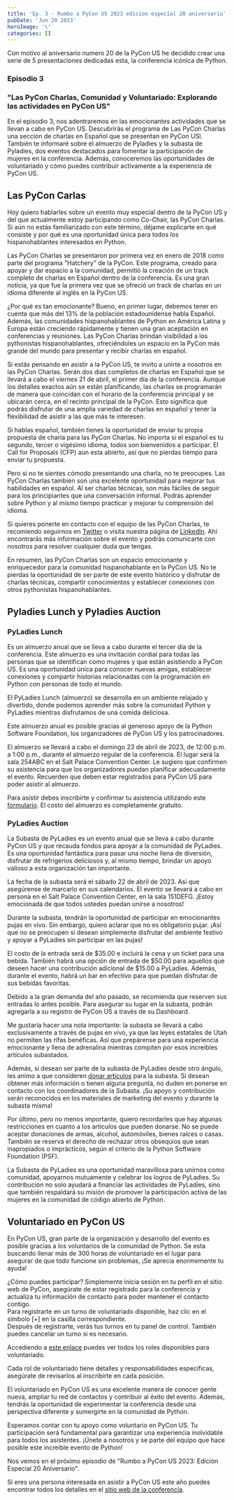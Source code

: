 ```yaml
---
title: 'Ep. 3 - Rumbo a PyCon US 2023 edicion especial 20 aniversario'
pubDate: 'Jun 20 2023'
heroImage: '\'
categories: []
---
```


Con motivo al aniversario numero 20 de la PyCon US he decidido crear una serie de 5 presentaciones dedicadas esta, la conferencia icónica de Python.

### Episodio 3

### "Las PyCon Charlas, Comunidad y Voluntariado: Explorando las actividades en PyCon US"

En el episodio 3, nos adentraremos en las emocionantes actividades que se llevan a cabo en PyCon US. Descubrirás el programa de Las PyCon Charlas una seccion de charlas en Español que se presentan en PyCon USl. También te informaré sobre el almuerzo de Pyladies y la subasta de Pyladies, dos eventos destacados para fomentar la participación de mujeres en la conferencia. Además, conoceremos las oportunidades de voluntariado y cómo puedes contribuir activamente a la experiencia de PyCon US.

## Las PyCon Carlas

Hoy quiero hablarles sobre un evento muy especial dentro de la PyCon US y del que actualmente estoy participando como Co-Chair, las PyCon Charlas. Si aún no estás familiarizado con este término, déjame explicarte en qué consiste y por qué es una oportunidad única para todos los hispanohablantes interesados en Python.

Las PyCon Charlas se presentaron por primera vez en enero de 2018 como parte del programa "Hatchery" de la PyCon. Este programa, creado para apoyar y dar espacio a la comunidad, permitió la creación de un track completo de charlas en Español dentro de la conferencia. Es una gran noticia, ya que fue la primera vez que se ofreció un track de charlas en un idioma diferente al inglés en la PyCon US.

¿Por qué es tan emocionante? Bueno, en primer lugar, debemos tener en cuenta que más del 13% de la población estadounidense habla Español. Además, las comunidades hispanohablantes de Python en América Latina y Europa están creciendo rápidamente y tienen una gran aceptación en conferencias y reuniones. Las PyCon Charlas brindan visibilidad a los pythonistas hispanohablantes, ofreciéndoles un espacio en la PyCon más grande del mundo para presentar y recibir charlas en español.

Si estás pensando en asistir a la PyCon US, te invito a unirte a nosotros en las PyCon Charlas. Serán dos dias completos de charlas en Español que se llevará a cabo el viernes 21 de abril, el primer día de la conferencia. Aunque los detalles exactos aún se están planificando, las charlas se programarán de manera que coincidan con el horario de la conferencia principal y se ubicarán cerca, en el recinto principal de la PyCon. Esto significa que podrás disfrutar de una amplia variedad de charlas en español y tener la flexibilidad de asistir a las que más te interesen.

Si hablas español, también tienes la oportunidad de enviar tu propia propuesta de charla para las PyCon Charlas. No importa si el español es tu segundo, tercer o vigésimo idioma, todos son bienvenidos a participar. El Call for Proposals (CFP) aun esta abierto, así que no pierdas tiempo para enviar tu propuesta.

Pero si no te sientes cómodo presentando una charla, no te preocupes. Las PyCon Charlas también son una excelente oportunidad para mejorar tus habilidades en español. Al ser charlas técnicas, son más fáciles de seguir para los principiantes que una conversación informal. Podrás aprender sobre Python y al mismo tiempo practicar y mejorar tu comprensión del idioma.

Si quieres ponerte en contacto con el equipo de las PyCon Charlas, te recomiendo seguirnos en [<u>Twitter</u>](https://twitter.com/pyconcharlas) o visita nuestra página de [<u>LinkedIn</u>](https://www.linkedin.com/company/pycon-us-charlas/). Ahí encontrarás más información sobre el evento y podrás comunicarte con nosotros para resolver cualquier duda que tengas.

En resumen, las PyCon Charlas son un espacio emocionante y enriquecedor para la comunidad hispanohablante en la PyCon US. No te pierdas la oportunidad de ser parte de este evento histórico y disfrutar de charlas técnicas, compartir conocimientos y establecer conexiones con otros pythonistas hispanohablantes.

## Pyladies Lunch y Pyladies Auction

### PyLadies Lunch

Es un almuerzo anual que se lleva a cabo durante el tercer día de la conferencia. Este almuerzo es una invitación cordial para todas las personas que se identifican como mujeres y que están asistiendo a PyCon US. Es una oportunidad única para conocer nuevas amigas, establecer conexiones y compartir historias relacionadas con la programación en Python con personas de todo el mundo.  
  
El PyLadies Lunch (almuerzo) se desarrolla en un ambiente relajado y divertido, donde podemos aprender más sobre la comunidad Python y PyLadies mientras disfrutamos de una comida deliciosa.

Este almuerzo anual es posible gracias al generoso apoyo de la Python Software Foundation, los organizadores de PyCon US y los patrocinadores.

El almuerzo se llevará a cabo el domingo 23 de abril de 2023, de 12:00 p.m. a 1:00 p.m., durante el almuerzo regular de la conferencia. El lugar será la sala 254ABC en el Salt Palace Convention Center. Le sugiero que confirmen su asistencia para que los organizadores puedan planificar adecuadamente el evento. Recuerden que deben estar registrados para PyCon US para poder asistir al almuerzo.

Para asistir debes inscribirte y confirmar tu asistencia utilizando este [<u>formulario</u>](https://docs.google.com/forms/d/1HOFfU7ZqU0iiK-D47g3kWtDqG78DK8GABRooFTWEizM/viewform?edit_requested=true). El costo del almuerzo es completamente gratuito.

### PyLadies Auction

La Subasta de PyLadies es un evento anual que se lleva a cabo durante PyCon US y que recauda fondos para apoyar a la comunidad de PyLadies. Es una oportunidad fantástica para pasar una noche llena de diversión, disfrutar de refrigerios deliciosos y, al mismo tiempo, brindar un apoyo valioso a esta organización tan importante.

La fecha de la subasta será el sábado 22 de abril de 2023. Así que asegúrense de marcarlo en sus calendarios. El evento se llevará a cabo en persona en el Salt Palace Convention Center, en la sala 151DEFG. ¡Estoy emocionada de que todos ustedes puedan unirse a nosotros!

Durante la subasta, tendrán la oportunidad de participar en emocionantes pujas en vivo. Sin embargo, quiero aclarar que no es obligatorio pujar. ¡Así que no se preocupen si desean simplemente disfrutar del ambiente festivo y apoyar a PyLadies sin participar en las pujas!

El costo de la entrada será de \$35.00 e incluirá la cena y un ticket para una bebida. También habrá una opción de entrada de \$50.00 para aquellos que deseen hacer una contribución adicional de \$15.00 a PyLadies. Además, durante el evento, habrá un bar en efectivo para que puedan disfrutar de sus bebidas favoritas.

Debido a la gran demanda del año pasado, se recomienda que reserven sus entradas lo antes posible. Para asegurar su lugar en la subasta, podrán agregarla a su registro de PyCon US a través de su Dashboard.

Me gustaría hacer una nota importante: la subasta se llevará a cabo exclusivamente a través de pujas en vivo, ya que las leyes estatales de Utah no permiten las rifas benéficas. Así que prepárense para una experiencia emocionante y llena de adrenalina mientras compiten por esos increíbles artículos subastados.

Además, si desean ser parte de la subasta de PyLadies desde otro ángulo, les animo a que consideren [<u>donar artículos</u>](https://docs.google.com/forms/d/e/1FAIpQLSdn8ICgKD63sfd3jW1-Tpl0CZS7iY8NAwRkGaMTSfBShbA_Fg/viewform) para la subasta. Si desean obtener más información o tienen alguna pregunta, no duden en ponerse en contacto con los coordinadores de la Subasta. ¡Su apoyo y contribución serán reconocidos en los materiales de marketing del evento y durante la subasta misma!

Por último, pero no menos importante, quiero recordarles que hay algunas restricciones en cuanto a los artículos que pueden donarse. No se puede aceptar donaciones de armas, alcohol, automóviles, bienes raíces o casas. También se reserva el derecho de rechazar otros obsequios que sean inapropiados o imprácticos, según el criterio de la Python Software Foundation (PSF).

La Subasta de PyLadies es una oportunidad maravillosa para unirnos como comunidad, apoyarnos mutuamente y celebrar los logros de PyLadies. Su contribución no solo ayudará a financiar las actividades de PyLadies, sino que también respaldará su misión de promover la participación activa de las mujeres en la comunidad de código abierto de Python.

## Voluntariado en PyCon US

En PyCon US, gran parte de la organización y desarrollo del evento es posible gracias a los voluntarios de la comunidad de Python. Se esta buscando llenar más de 300 horas de voluntariado en el lugar para asegurar de que todo funcione sin problemas, ¡Se aprecia enormemente tu ayuda!

¿Cómo puedes participar? Simplemente inicia sesión en tu perfil en el sitio web de PyCon, asegúrate de estar registrado para la conferencia y actualiza tu información de contacto para poder mantener el contacto contigo.  
Para registrarte en un turno de voluntariado disponible, haz clic en el símbolo \[+\] en la casilla correspondiente.  
Después de registrarte, verás tus turnos en tu panel de control. También puedes cancelar un turno si es necesario.

Accediendo a [<u>este enlace</u>](https://us.pycon.org/2023/volunteers/volunteering/) puedes ver todos los roles disponibles para voluntariado.

Cada rol de voluntariado tiene detalles y responsabilidades específicas, asegúrate de revisarlos al inscribirte en cada posición.

El voluntariado en PyCon US es una excelente manera de conocer gente nueva, ampliar tu red de contactos y contribuir al éxito del evento. Además, tendrás la oportunidad de experimentar la conferencia desde una perspectiva diferente y sumergirte en la comunidad de Python.

Esperamos contar con tu apoyo como voluntario en PyCon US. Tu participación será fundamental para garantizar una experiencia inolvidable para todos los asistentes. ¡Únete a nosotros y se parte del equipo que hace posible este increíble evento de Python!  
  
Nos vemos en el próximo episodio de "Rumbo a PyCon US 2023: Edición Especial 20 Aniversario".

Si eres una persona interesada en asistir a PyCon US este año puedes encontrar todos los detalles en el [<u>sitio web de la conferencia</u>](https://us.pycon.org/2023/).
